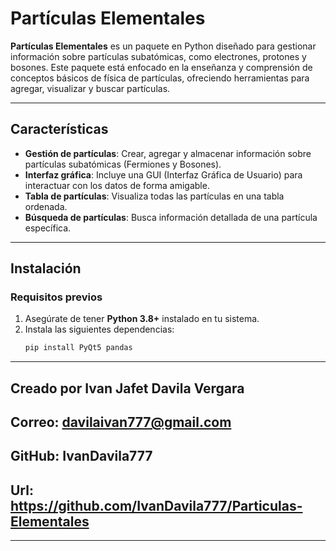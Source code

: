 # Partículas Elementales

**Partículas Elementales** es un paquete en Python diseñado para gestionar información sobre partículas subatómicas, como electrones, protones y bosones. Este paquete está enfocado en la enseñanza y comprensión de conceptos básicos de física de partículas, ofreciendo herramientas para agregar, visualizar y buscar partículas.

---

## **Características**

- **Gestión de partículas**: Crear, agregar y almacenar información sobre partículas subatómicas (Fermiones y Bosones).
- **Interfaz gráfica**: Incluye una GUI (Interfaz Gráfica de Usuario) para interactuar con los datos de forma amigable.
- **Tabla de partículas**: Visualiza todas las partículas en una tabla ordenada.
- **Búsqueda de partículas**: Busca información detallada de una partícula específica.

---

## **Instalación**

### Requisitos previos
1. Asegúrate de tener **Python 3.8+** instalado en tu sistema.
2. Instala las siguientes dependencias:
   ```bash
   pip install PyQt5 pandas

-----------------------------------------------------
## Creado por Ivan Jafet Davila Vergara

## Correo: davilaivan777@gmail.com
## GitHub: IvanDavila777
## Url: https://github.com/IvanDavila777/Particulas-Elementales
-----------------------------------------------------
